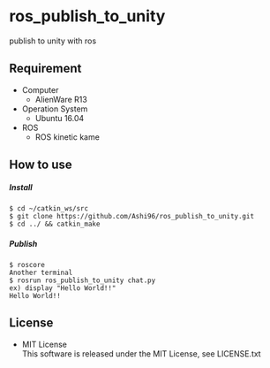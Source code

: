 # ros_publish_to_unity
publish to unity with ros
## Requirement
- Computer
  - AlienWare R13
- Operation System
  - Ubuntu 16.04
- ROS
  - ROS kinetic kame
## How to use
##### Install
~~~
$ cd ~/catkin_ws/src
$ git clone https://github.com/Ashi96/ros_publish_to_unity.git
$ cd ../ && catkin_make
~~~
##### Publish
~~~
$ roscore
Another terminal
$ rosrun ros_publish_to_unity chat.py
ex) display "Hello World!!"
Hello World!!
~~~
## License
- MIT License  
This software is released under the MIT License, see LICENSE.txt
